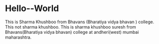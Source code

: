 # Hello--World
This is Sharma Khushboo from Bhavans (Bharatiya vidya bhavan ) college.
This not sharma khushboo.
This is sharma khushboo suresh from Bhavans(Bharatiya vidya bhavan) college at andheri(west) mumbai maharashtra. 
